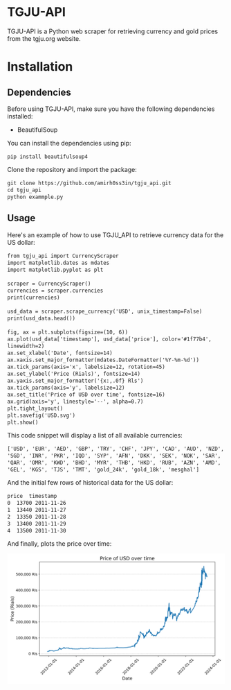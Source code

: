 # TGJU-API
TGJU-API is a Python web scraper for retrieving currency and gold prices from the tgju.org website. 

# Installation

## Dependencies

Before using TGJU-API, make sure you have the following dependencies installed:
- BeautifulSoup

You can install the dependencies using pip:
```
pip install beautifulsoup4
```

Clone the repository and import the package:

```
git clone https://github.com/amirh0ss3in/tgju_api.git
cd tgju_api
python exammple.py
```

## Usage
Here's an example of how to use TGJU_API to retrieve currency data for the US dollar:
```
from tgju_api import CurrencyScraper
import matplotlib.dates as mdates
import matplotlib.pyplot as plt

scraper = CurrencyScraper()
currencies = scraper.currencies
print(currencies)

usd_data = scraper.scrape_currency('USD', unix_timestamp=False)
print(usd_data.head())

fig, ax = plt.subplots(figsize=(10, 6))
ax.plot(usd_data['timestamp'], usd_data['price'], color='#1f77b4', linewidth=2)
ax.set_xlabel('Date', fontsize=14)
ax.xaxis.set_major_formatter(mdates.DateFormatter('%Y-%m-%d'))
ax.tick_params(axis='x', labelsize=12, rotation=45)
ax.set_ylabel('Price (Rials)', fontsize=14)
ax.yaxis.set_major_formatter('{x:,.0f} Rls')
ax.tick_params(axis='y', labelsize=12)
ax.set_title('Price of USD over time', fontsize=16)
ax.grid(axis='y', linestyle='--', alpha=0.7)
plt.tight_layout()
plt.savefig('USD.svg')
plt.show()
```

This code snippet will display a list of all available currencies:
```
['USD', 'EUR', 'AED', 'GBP', 'TRY', 'CHF', 'JPY', 'CAD', 'AUD', 'NZD', 'SGD', 'INR', 'PKR', 'IQD', 'SYP', 'AFN', 'DKK', 'SEK', 'NOK', 'SAR', 'QAR', 'OMR', 'KWD', 'BHD', 'MYR', 'THB', 'HKD', 'RUB', 'AZN', 'AMD', 'GEL', 'KGS', 'TJS', 'TMT', 'gold_24k', 'gold_18k', 'mesghal']
```
And the initial few rows of historical data for the US dollar:
```
price  timestamp
0  13700 2011-11-26
1  13440 2011-11-27
2  13350 2011-11-28
3  13400 2011-11-29
4  13500 2011-11-30
```
And finally, plots the price over time:

![Alt text](USD.svg)

